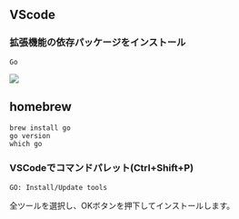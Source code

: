 ## VScode
### 拡張機能の依存パッケージをインストール
```
Go
```
![](https://gyazo.com/bb65aff37ad53dbabdf50230c4c2fbb8/raw)


## homebrew
```
brew install go
go version 
which go
```

### VSCodeでコマンドパレット(Ctrl+Shift+P)
```
GO: Install/Update tools
```
全ツールを選択し、OKボタンを押下してインストールします。